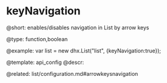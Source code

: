 keyNavigation
=============

@short: 
enables/disables navigation in List by arrow keys




@type: function,boolean

@example: 
var list = new dhx.List("list", {keyNavigation:true});


@template:	api_config
@descr: 

@related: list/configuration.md#arrowkeysnavigation

